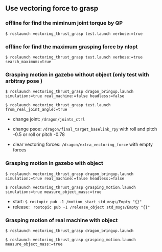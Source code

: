 ## Use vectoring force to grasp

### offline for find the miminum joint torque by QP

```
$ roslaunch vectoring_thrust_grasp test.launch verbose:=true
```


### offline for find the maximum grasping force by nlopt
```
$ roslaunch vectoring_thrust_grasp test.launch verbose:=true search_maximum:=true
```

### Grasping motion in gazebo without object (only test with arbitray pose )
```
$ roslaunch vectoring_thrust_grasp dragon_bringup.launch simulation:=true real_machine:=false headless:=false

$ roslaunch vectoring_thrust_grasp test.launch from_real_joint_angle:=true
```

- change joint: `/dragon/joints_ctrl`

- change psoe: `/dragon/final_target_baselink_rpy` with roll and pitch -0.5 or roll or pitch -0.78

- clear vectoring forces: `/dragon/extra_vectoring_force` with empty forces


### Grasping motion in gazebo with object
```
$ roslaunch vectoring_thrust_grasp dragon_bringup.launch simulation:=true real_machine:=false headless:=false

$ roslaunch vectoring_thrust_grasp grasping_motion.launch simulation:=true measure_object_mass:=true
```

- start: `$ rostopic pub -1 /motion_start std_msgs/Empty "{}"`
- release: ` rostopic pub -1 /release_object std_msgs/Empty "{}"`


### Grasping motion of real machine with object

```
$ roslaunch vectoring_thrust_grasp dragon_bringup.launch 

$ roslaunch vectoring_thrust_grasp grasping_motion.launch measure_object_mass:=true
```
